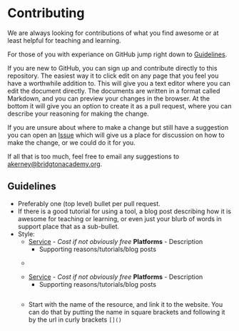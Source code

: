 # Contributing

We are always looking for contributions of what you find awesome or at least helpful for teaching and learning.

For those of you with experiance on GitHub jump right down to [Guidelines](#guidelines).

If you are new to GitHub, you can sign up and contribute directly to this repository.
The easiest way it to click edit on any page that you feel you have a worthwhile addition to. This will give you a text editor where you can edit the document directly. The documents are written in a format called Markdown, and you can preview your changes in the browser. At the bottom it will give you an option to create it as a pull request, where you can describe your reasoning for making the change.

If you are unsure about where to make a change but still have a suggestion you can open an [Issue](https://github.com/abkfenris/awesome-education/issues/new) which will give us a place for discussion on how to make the change, or we could do it for you.

If all that is too much, feel free to email any suggestions to akerney@bridgtonacademy.org.

## Guidelines
- Preferably one (top level) bullet per pull request.
- If there is a good tutorial for using a tool, a blog post describing how it is awesome for teaching or learning, or even just your blurb of words in support place that as a sub-bullet.
- Style:
  - [Service](http://servicewebsite.notreal) - _Cost if not obviously free_ __Platforms__ - Description
    - Supporting reasons/tutorials/blog posts
  - ```markdown
  - [Service](http://servicewebsite.notreal) - _Cost if not obviously free_ __Platforms__ - Description
    - Supporting reasons/tutorials/blog posts
    ```
  - Start with the name of the resource, and link it to the website. You can do that by putting the name in square brackets and following it by the url in curly brackets `[]()`
